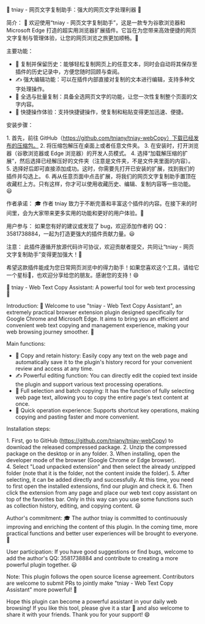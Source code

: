 🚀 tniay - 网页文字复制助手：强大的网页文字处理利器 🚀
 
简介：
🌟 欢迎使用“tniay - 网页文字复制助手”，这是一款专为谷歌浏览器和 Microsoft Edge 打造的超实用浏览器扩展插件。它旨在为您带来高效便捷的网页文字复制与管理体验，让您的网页浏览之旅更加顺畅。👋
 
主要功能：
 
- 💾 复制并保留历史：能够轻松复制网页上的任意文本，同时会自动将其保存至插件的历史记录中，方便您随时回顾与查阅。
- ✍️ 强大编辑功能：可以在插件内部直接对复制的文本进行编辑，支持多种文字处理操作。
- 📝 全选与批量复制：具备全选网页文字的功能，让您一次性复制整个页面的文字内容。
- 🔄 快捷操作体验：支持快捷键操作，使复制和粘贴变得更加迅速、便捷。
 
安装步骤：
 
1. 首先，前往 GitHub（https://github.com/tniany/tniay-webCopy）下载已经发布的压缩包。
2. 将压缩包解压在桌面上或者任意文件夹。
3. 在安装时，打开浏览器（谷歌浏览器或 Edge 浏览器）的开发人员模式。
4. 选择“加载解压缩的扩展”，然后选择已经解压好的文件夹（注意是文件夹，不是文件夹里面的内容）。
5. 选择好后即可直接添加成功。这时，你需要先打开已安装的扩展，找到我们的插件并勾选上。
6. 再从任意页面中点击扩展，将我们的网页文字复制助手置顶在收藏栏上方。只有这样，你才可以使用收藏历史、编辑、复制内容等一些功能。😃
 
作者承诺：
🎓 作者 tniay 致力于不断完善和丰富这个插件的内容。在接下来的时间里，会为大家带来更多实用的功能和更好的用户体验。💪
 
用户参与：
如果您有好的建议或发现了 bug，欢迎添加作者的 QQ：3581738884，一起为打造更强大的插件贡献力量。😃
 
注意：
此插件遵循开放源代码许可协议，欢迎贡献者提交，共同让“tniay - 网页文字复制助手”变得更加强大！🎉
 
希望这款插件能成为您日常网页浏览中的得力助手！如果您喜欢这个工具，请给它一个星标🌟，也欢迎分享给您的朋友。感谢您的支持！😄




🚀 tniay - Web Text Copy Assistant: A powerful tool for web text processing 🚀
 
Introduction:
🌟 Welcome to use "tniay - Web Text Copy Assistant", an extremely practical browser extension plugin designed specifically for Google Chrome and Microsoft Edge. It aims to bring you an efficient and convenient web text copying and management experience, making your web browsing journey smoother. 👋
 
Main functions:
 
- 💾 Copy and retain history: Easily copy any text on the web page and automatically save it to the plugin's history record for your convenient review and access at any time.
- ✍️ Powerful editing function: You can directly edit the copied text inside the plugin and support various text processing operations.
- 📝 Full selection and batch copying: It has the function of fully selecting web page text, allowing you to copy the entire page's text content at once.
- 🔄 Quick operation experience: Supports shortcut key operations, making copying and pasting faster and more convenient.
 
Installation steps:
 
1. First, go to GitHub (https://github.com/tniany/tniay-webCopy) to download the released compressed package.
2. Unzip the compressed package on the desktop or in any folder.
3. When installing, open the developer mode of the browser (Google Chrome or Edge browser).
4. Select "Load unpacked extension" and then select the already unzipped folder (note that it is the folder, not the content inside the folder).
5. After selecting, it can be added directly and successfully. At this time, you need to first open the installed extensions, find our plugin and check it.
6. Then click the extension from any page and place our web text copy assistant on top of the favorites bar. Only in this way can you use some functions such as collection history, editing, and copying content. 😃
 
Author's commitment:
🎓 The author tniay is committed to continuously improving and enriching the content of this plugin. In the coming time, more practical functions and better user experiences will be brought to everyone. 💪
 
User participation:
If you have good suggestions or find bugs, welcome to add the author's QQ: 3581738884 and contribute to creating a more powerful plugin together. 😃
 
Note:
This plugin follows the open source license agreement. Contributors are welcome to submit PRs to jointly make "tniay - Web Text Copy Assistant" more powerful! 🎉
 
Hope this plugin can become a powerful assistant in your daily web browsing! If you like this tool, please give it a star 🌟 and also welcome to share it with your friends. Thank you for your support! 😄

